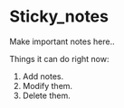 # Sticky_notes
Make important notes here..

Things it can do right now:
1. Add notes.
2. Modify them.
3. Delete them.
